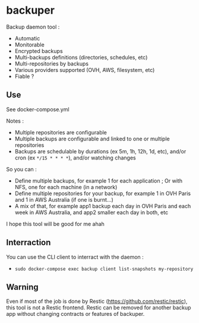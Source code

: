 # backuper

Backup daemon tool :
- Automatic
- Monitorable
- Encrypted backups
- Multi-backups definitions (directories, schedules, etc)
- Multi-repositories by backups
- Various providers supported (OVH, AWS, filesystem, etc)
- Fiable ?

## Use

See docker-compose.yml

Notes :
- Multiple repositories are configurable
- Multiple backups are configurable and linked to one or multiple repositories
- Backups are schedulable by durations (ex 5m, 1h, 12h, 1d, etc), and/or cron (ex `*/15 * * * *`), and/or watching changes

So you can :
- Define multiple backups, for example 1 for each application ; Or with NFS, one for each machine (in a network)
- Define multiple repositories for your backup, for example 1 in OVH Paris and 1 in AWS Australia (if one is burnt...)
- A mix of that, for example app1 backup each day in OVH Paris and each week in AWS Australia, and app2 smaller each day in both, etc

I hope this tool will be good for me ahah

## Interraction

You can use the CLI client to interract with the daemon :
- `sudo docker-compose exec backup client list-snapshots my-repository`

## Warning

Even if most of the job is done by Restic (https://github.com/restic/restic), this tool is not a Restic frontend. Restic can be removed for another backup app without changing contracts or features of backuper.
